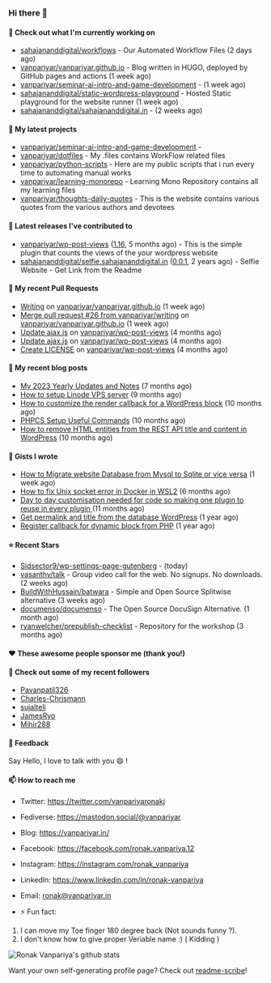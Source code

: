 ### Hi there 👋

#### 👷 Check out what I'm currently working on

- [sahajananddigital/workflows](https://github.com/sahajananddigital/workflows) - Our Automated Workflow Files (2 days ago)
- [vanpariyar/vanpariyar.github.io](https://github.com/vanpariyar/vanpariyar.github.io) - Blog written in HUGO, deployed by GitHub pages and actions (1 week ago)
- [vanpariyar/seminar-ai-intro-and-game-development](https://github.com/vanpariyar/seminar-ai-intro-and-game-development) -  (1 week ago)
- [sahajananddigital/static-wordpress-playground](https://github.com/sahajananddigital/static-wordpress-playground) - Hosted Static playground for the website runner (1 week ago)
- [sahajananddigital/sahajananddigital.in](https://github.com/sahajananddigital/sahajananddigital.in) -  (2 weeks ago)

#### 🌱 My latest projects

- [vanpariyar/seminar-ai-intro-and-game-development](https://github.com/vanpariyar/seminar-ai-intro-and-game-development) - 
- [vanpariyar/dotfiles](https://github.com/vanpariyar/dotfiles) - My .files contains WorkFlow related files
- [vanpariyar/python-scripts](https://github.com/vanpariyar/python-scripts) - Here are my public scripts that i run every time to automating manual works
- [vanpariyar/learning-monorepo](https://github.com/vanpariyar/learning-monorepo) - Learning Mono Repository contains all my learning files
- [vanpariyar/thoughts-daily-quotes](https://github.com/vanpariyar/thoughts-daily-quotes) - This is the website contains various quotes from the various authors and devotees

#### 🔭 Latest releases I've contributed to

- [vanpariyar/wp-post-views](https://github.com/vanpariyar/wp-post-views) ([1.16](https://github.com/vanpariyar/wp-post-views/releases/tag/1.16), 5 months ago) - This is the simple plugin that counts the views of the your wordpress website
- [sahajananddigital/selfie.sahajananddigital.in](https://github.com/sahajananddigital/selfie.sahajananddigital.in) ([0.0.1](https://github.com/sahajananddigital/selfie.sahajananddigital.in/releases/tag/0.0.1), 2 years ago) - Selfie Website - Get Link from the Readme

#### 🔨 My recent Pull Requests

- [Writing](https://github.com/vanpariyar/vanpariyar.github.io/pull/28) on [vanpariyar/vanpariyar.github.io](https://github.com/vanpariyar/vanpariyar.github.io) (1 week ago)
- [Merge pull request #26 from vanpariyar/writing](https://github.com/vanpariyar/vanpariyar.github.io/pull/27) on [vanpariyar/vanpariyar.github.io](https://github.com/vanpariyar/vanpariyar.github.io) (1 week ago)
- [Update ajax.js](https://github.com/vanpariyar/wp-post-views/pull/36) on [vanpariyar/wp-post-views](https://github.com/vanpariyar/wp-post-views) (4 months ago)
- [Update ajax.js](https://github.com/vanpariyar/wp-post-views/pull/35) on [vanpariyar/wp-post-views](https://github.com/vanpariyar/wp-post-views) (4 months ago)
- [Create LICENSE](https://github.com/vanpariyar/wp-post-views/pull/34) on [vanpariyar/wp-post-views](https://github.com/vanpariyar/wp-post-views) (4 months ago)

#### 📜 My recent blog posts

- [My 2023 Yearly Updates and Notes](https://vanpariyar.in/blog/my-2023-yearly-updates-and-notes/) (7 months ago)
- [How to setup Linode VPS server](https://vanpariyar.in/blog/how-to-setup-linode-vps-server/) (9 months ago)
- [How to customize the render callback for a WordPress block](https://vanpariyar.in/blog/how-to-customize-the-render-callback-for-a-wordpress-block/) (10 months ago)
- [PHPCS Setup Useful Commands](https://vanpariyar.in/blog/phpcs-setup-useful-commands/) (10 months ago)
- [How to remove HTML entities from the REST API title and content in WordPress](https://vanpariyar.in/blog/how-to-remove-html-entities-from-the-rest-api-title-and-content-in-wordpress/) (10 months ago)

#### 📓 Gists I wrote

- [How to Migrate website Database from Mysql to Sqlite or vice versa](https://gist.github.com/720f04a57721e24eb2af2b1112ec89c4) (1 week ago)
- [How to fix Unix socket error in Docker in WSL2](https://gist.github.com/c3e90157b6aec1f19ae9462941412672) (6 months ago)
- [Day to day customisation needed for code so making one plugin to reuse in every plugin ](https://gist.github.com/95880b458a6110bb9f4d8c588cb4f119) (11 months ago)
- [Get permalink and title from the database WordPress](https://gist.github.com/d955fc9b1678f61b5839d306fa0ab55a) (1 year ago)
- [Register callback for dynamic block from PHP](https://gist.github.com/c31889716cefaa9dec24a40e0beb086f) (1 year ago)

#### ⭐ Recent Stars

- [Sidsector9/wp-settings-page-gutenberg](https://github.com/Sidsector9/wp-settings-page-gutenberg) -  (today)
- [vasanthv/talk](https://github.com/vasanthv/talk) - Group video call for the web. No signups. No downloads. (2 weeks ago)
- [BuildWithHussain/batwara](https://github.com/BuildWithHussain/batwara) - Simple and Open Source Splitwise alternative (3 weeks ago)
- [documenso/documenso](https://github.com/documenso/documenso) - The Open Source DocuSign Alternative. (1 month ago)
- [ryanwelcher/prepublish-checklist](https://github.com/ryanwelcher/prepublish-checklist) - Repository for the workshop (3 months ago)

#### ❤️ These awesome people sponsor me (thank you!)


#### 👯 Check out some of my recent followers

- [Pavanpatil326](https://github.com/Pavanpatil326)
- [Charles-Chrismann](https://github.com/Charles-Chrismann)
- [sujalteli](https://github.com/sujalteli)
- [JamesRyo](https://github.com/JamesRyo)
- [Mihir288](https://github.com/Mihir288)

#### 💬 Feedback

Say Hello, I love to talk with you :smile: !

#### 📫 How to reach me

- Twitter: https://twitter.com/vanpariyaronakj
- Fediverse: https://mastodon.social/@vanpariyar
- Blog: https://vanpariyar.in/
- Facebook: https://facebook.com/ronak.vanpariya.12
- Instagram: https://instagram.com/ronak_vanpariya
- LinkedIn: https://www.linkedin.com/in/ronak-vanpariya
- Email: ronak@vanpariyar.in

- ⚡ Fun fact:

1. I can move my Toe finger 180 degree back (Not sounds funny ?).
2. I don't know how to give proper Veriable name :) ( Kidding )

![Ronak Vanpariya's github stats](https://github-readme-stats.vercel.app/api?username=vanpariyar&show_icons=true&hide_border=true)

Want your own self-generating profile page? Check out [readme-scribe](https://github.com/muesli/readme-scribe)!

